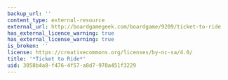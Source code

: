 ```yaml
---
backup_url: ''
content_type: external-resource
external_url: http://boardgamegeek.com/boardgame/9209/ticket-to-ride
has_external_licence_warning: true
has_external_license_warning: true
is_broken: ''
license: https://creativecommons.org/licenses/by-nc-sa/4.0/
title: '*Ticket to Ride*'
uid: 3058b4a8-f476-4f57-a8d7-978a451f3229
---
```

